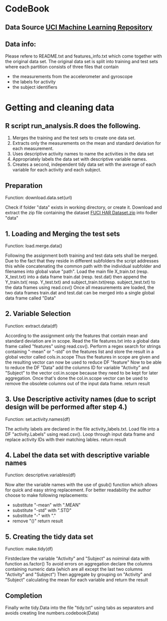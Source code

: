 # CodeBook

## Data Source [UCI Machine Learning Repository](http://archive.ics.uci.edu/ml/index.html)

## Data info:
Please refere to README.txt and features_info.txt which come together with the original data set.
The original data set is split into training and test sets where each partition consists of three files that contain
- the measurements from the accelerometer and gyroscope
- the labels for activity
- the subject identifiers

# Getting and cleaning data

## R script run_analysis.R does the following.
1. Merges the training and the test sets to create one data set.
2. Extracts only the measurements on the mean and standard deviation for each measurement. 
3. Uses descriptive activity names to name the activities in the data set
4. Appropriately labels the data set with descriptive variable names. 
5. Creates a second, independent tidy data set with the average of each variable for each activity and each subject. 

## Preparation
Function: download.data.set(url)

Check if folder "data" exists in working directory, or create it.
Download and extract the zip file containing the dataset [FUCI HAR Dataset.zip](https://d396qusza40orc.cloudfront.net/getdata%2Fprojectfiles%2FUCI%20HAR%20Dataset.zip) into fodler "data"


## 1. Loading and Merging the test sets
Function: load.merge.data()

Following the assignment both training and test data sets shall be merged.
Due to the fact that they reside in different subfolders the script addresses this while concatenating the common path with the individual subfolder and filenames into global value "path".
Load the main file X_train.txt (resp. X_test.txt) into a data frame train.dat (resp. test.dat)
then append the Y_train.txt( resp. Y_test.txt) and subject_train.txt(resp. subject_test.txt) to the data frames using read.csv()
Once all measurements are loaded, the two data frames train.dat and test.dat can be merged into a single global data frame called "Data"

## 2. Variable Selection 
Function: extract.data(df)


According to the assignment only the features that contain mean and standard deviation are in scope.
Read the file features.txt into a global data frame called "features" using read.csv().
Perform a regex search for strings containing "-mean" or "-std" on the features list and store the result in a global vector called cols.in.scope
Thus the features in scope are given and the resulting vector can now be used to reduce DF "feature"
Now to be able to reduce the DF "Data" add the columns ID for variable "Activity" and "Subject" to the vector col.in.scope
because they need to be kept for later aggregation.
Once that's done the col.in.scope vector can be used to remove the obsolete columns out of the input data frame.
return result

## 3. Use Descriptive activity names (due to script design will be performed after step 4.)
Function: set.activity.names(df)

The activity labels are declared in the file activity_labels.txt.
Load file into a DF "activity.Labels" using read.csv().
Loop through input data frame and replace activity IDs with their matching lables.
return result

## 4. Label the data set with descriptive variable names
Function:  descriptive.variables(df)

Now alter the variable names with the use of gsub() function which allows for quick and easy string replacement.
For better readability the author choose to make following replacements:
* substitute "-mean" with ".MEAN"
* substitute "-std" with ".STD"
* substitute "-" with "."
* remove "()"
return result


## 5. Creating the tidy data set
Function:  make.tidy(df)

Firstdeclare the variable "Activity" and "Subject" as noiminal data with function as.factor()
To avoid errors on aggregation declare the columns containing numeric data (which are all except the last two columns "Activity" and "Subject")
Then aggregate by grouping on "Activity" and "Subject" calculating the mean for each variable and return the result

## Completion
Finally write tidy.Data into the file "tidy.txt" using tabs as separators and avoids creating line numbers.codebook(Data)